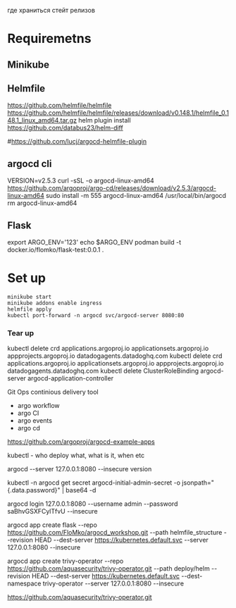 где храниться стейт релизов


# Requiremetns


## Minikube

## Helmfile

https://github.com/helmfile/helmfile
https://github.com/helmfile/helmfile/releases/download/v0.148.1/helmfile_0.148.1_linux_amd64.tar.gz
helm plugin install https://github.com/databus23/helm-diff

#https://github.com/lucj/argocd-helmfile-plugin

## argocd cli
VERSION=v2.5.3
curl -sSL -o argocd-linux-amd64 https://github.com/argoproj/argo-cd/releases/download/v2.5.3/argocd-linux-amd64
sudo install -m 555 argocd-linux-amd64 /usr/local/bin/argocd
rm argocd-linux-amd64


## Flask
export ARGO_ENV='123'
echo $ARGO_ENV
podman build -t docker.io/flomko/flask-test:0.0.1 .

# Set up
```
minikube start
minikube addons enable ingress
helmfile apply
kubectl port-forward -n argocd svc/argocd-server 8080:80
```

### Tear up
kubectl delete crd applications.argoproj.io applicationsets.argoproj.io appprojects.argoproj.io datadogagents.datadoghq.com
kubectl delete crd applications.argoproj.io applicationsets.argoproj.io appprojects.argoproj.io datadogagents.datadoghq.com
kubectl delete ClusterRoleBinding argocd-server argocd-application-controller


Git Ops continious delivery tool
- argo workflow
- argo CI
- argo events
- argo cd

https://github.com/argoproj/argocd-example-apps



kubectl - who deploy what, what is it, when etc

argocd --server 127.0.0.1:8080 --insecure version

kubectl -n argocd get secret argocd-initial-admin-secret -o jsonpath="{.data.password}" | base64 -d

argocd login 127.0.0.1:8080 --username admin --password saBhvGSXFCylTfvU --insecure



argocd app create flask --repo https://github.com/FloMko/argocd_workshop.git --path helmfile_structure --revision HEAD --dest-server https://kubernetes.default.svc --server 127.0.0.1:8080 --insecure 


argocd app create trivy-operator --repo https://github.com/aquasecurity/trivy-operator.git --path deploy/helm --revision HEAD --dest-server https://kubernetes.default.svc --dest-namespace trivy-operator --server 127.0.0.1:8080 --insecure 


https://github.com/aquasecurity/trivy-operator.git